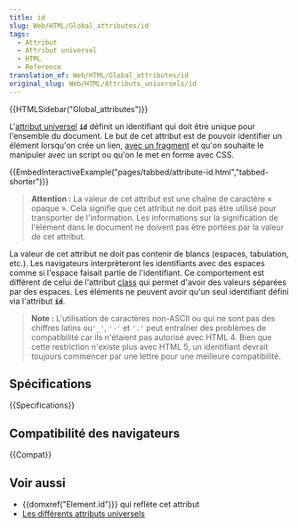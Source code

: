 ```yaml
---
title: id
slug: Web/HTML/Global_attributes/id
tags:
  - Attribut
  - Attribut universel
  - HTML
  - Reference
translation_of: Web/HTML/Global_attributes/id
original_slug: Web/HTML/Attributs_universels/id
---
```


{{HTMLSidebar("Global_attributes")}}

L'[attribut universel](/fr/docs/Web/HTML/Attributs_universels) **`id`** définit un identifiant qui doit être unique pour l'ensemble du document. Le but de cet attribut est de pouvoir identifier un élément lorsqu'on crée un lien, [avec un fragment](/fr/docs/Web/HTTP/Basics_of_HTTP/Identifier_des_ressources_sur_le_Web#Fragment) et qu'on souhaite le manipuler avec un script ou qu'on le met en forme avec CSS.

{{EmbedInteractiveExample("pages/tabbed/attribute-id.html","tabbed-shorter")}}

> **Attention :** La valeur de cet attribut est une chaîne de caractère « opaque ». Cela signifie que cet attribut ne doit pas être utilisé pour transporter de l'information. Les informations sur la signification de l'élément dans le document ne doivent pas être portées par la valeur de cet attribut.

La valeur de cet attribut ne doit pas contenir de blancs (espaces, tabulation, etc.). Les navigateurs interprèteront les identifiants avec des espaces comme si l'espace faisait partie de l'identifiant. Ce comportement est différent de celui de l'attribut [class](/fr/docs/Web/HTML/Global_attributes#class) qui permet d'avoir des valeurs séparées par des espaces. Les éléments ne peuvent avoir qu'un seul identifiant défini via l'attribut **`id`**.

> **Note :** L'utilisation de caractères non-ASCII ou qui ne sont pas des chiffres latins ou`'_'`, `'-'` et `'.'` peut entraîner des problèmes de compatibilité car ils n'étaient pas autorisé avec HTML 4. Bien que cette restriction n'existe plus avec HTML 5, un identifiant devrait toujours commencer par une lettre pour une meilleure compatibilité.

## Spécifications

{{Specifications}}

## Compatibilité des navigateurs

{{Compat}}

## Voir aussi

- {{domxref("Element.id")}} qui reflète cet attribut
- [Les différents attributs universels](/fr/docs/Web/HTML/Attributs_universels)
